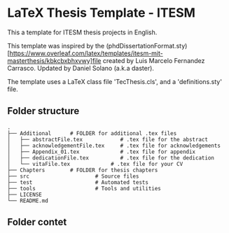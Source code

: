 # LaTeX Thesis Template - ITESM

This a template for ITESM thesis projects in English.

This template was inspired by the (phdDissertationFormat.sty)[https://www.overleaf.com/latex/templates/itesm-mit-masterthesis/kbkcbxbhxvwy]file created by Luis Marcelo Fernandez Carrasco. Updated by Daniel Solano (a.k.a daster).

The template uses a LaTeX class file 'TecThesis.cls', and a 'definitions.sty' file.

## Folder structure

```
.
├── Additional      # FOLDER for additional .tex files
│   ├── abstractFile.tex            # .tex file for the abstract
│   ├── acknowledgementFile.tex     # .tex file for acknowledgements
│   ├── Appendix_01.tex             # .tex file for appendix
│   ├── dedicationFile.tex          # .tex file for the dedication
│   └── vitaFile.tex             # .tex file for your CV
├── Chapters        # FOLDER for thesis chapters
├── src                     # Source files
├── test                    # Automated tests
├── tools                   # Tools and utilities
├── LICENSE
└── README.md
```

## Folder contet

 


